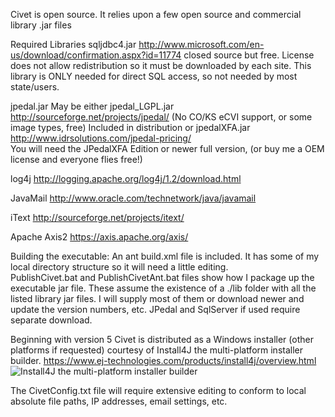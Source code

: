 Civet is open source.  It relies upon a few open source and commercial library .jar files

Required Libraries 
sqljdbc4.jar 	http://www.microsoft.com/en-us/download/confirmation.aspx?id=11774 
                   closed source but free.  License does not allow redistribution
		   so it must be downloaded by each site.  This library is ONLY needed for direct SQL
		   access, so not needed by most state/users.

jpedal.jar 	May be either 
jpedal_LGPL.jar	http://sourceforge.net/projects/jpedal/  (No CO/KS eCVI support, or some image types, free)
		   Included in distribution
or 
jpedalXFA.jar  	http://www.idrsolutions.com/jpedal-pricing/  
		   You will need the JPedalXFA Edition or newer full version, 
                   (or buy me a OEM license and everyone flies free!)

log4j		http://logging.apache.org/log4j/1.2/download.html

JavaMail	http://www.oracle.com/technetwork/java/javamail

iText		http://sourceforge.net/projects/itext/

Apache Axis2	https://axis.apache.org/axis/

Building the executable:
An ant build.xml file is included.  It has some of my local directory structure so it will need a little editing.  
PublishCivet.bat and PublishCivetAnt.bat files show how I package up the executable jar file.  These assume
the existence of a ./lib folder with all the listed library jar files.  I will supply most of them or download
newer and update the version numbers, etc.  JPedal and SqlServer if used require separate download. 

Beginning with version 5 Civet is distributed as a Windows installer (other platforms if requested) courtesy of Install4J the multi-platform installer builder. https://www.ej-technologies.com/products/install4j/overview.html ![Install4J the multi-platform installer builder](https://www.ej-technologies.com/images/product_banners/install4j_large.png)

The CivetConfig.txt file will require extensive editing to conform to local absolute file paths, IP addresses,
email settings, etc.